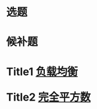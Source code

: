 <!--
 * @Author: eraDong qq1184434988@gmail.com
 * @Date: 2022-10-27 23:11:02
 * @LastEditors: eraDong qq1184434988@gmail.com
 * @LastEditTime: 2022-10-27 23:12:15
 * @FilePath: \RandomThings\CodeContestWeekly(CCW)\Week2\Source.md
 * @Description: 这是默认设置,请设置`customMade`, 打开koroFileHeader查看配置 进行设置: https://github.com/OBKoro1/koro1FileHeader/wiki/%E9%85%8D%E7%BD%AE
-->
<h1>选题<h1>

<h1>候补题<h1>

Title1 [负载均衡](https://www.luogu.com.cn/problem/P8755)

Title2 [完全平方数](https://www.luogu.com.cn/problem/P8754)
